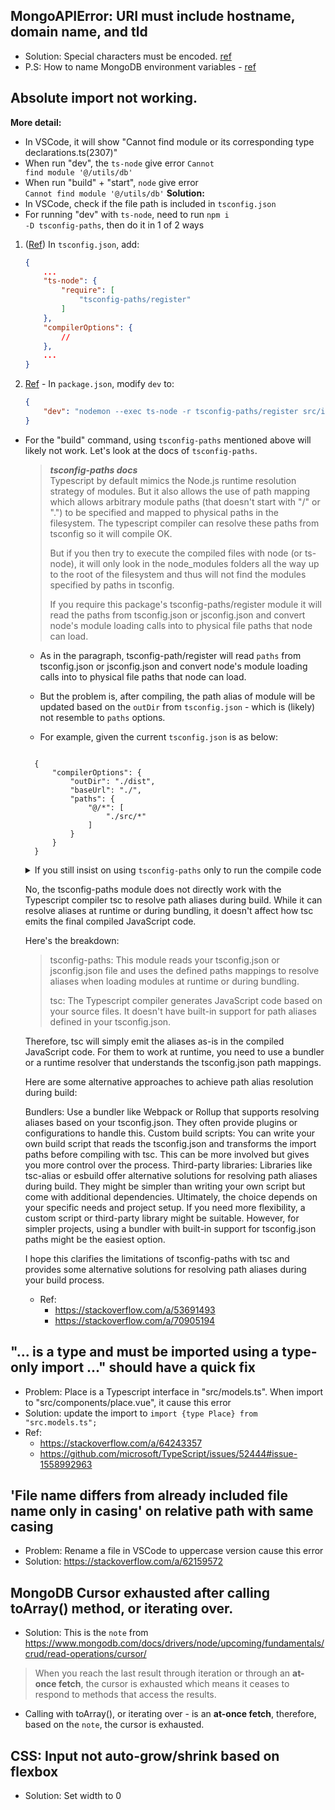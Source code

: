 ## MongoAPIError: URI must include hostname, domain name, and tld
- Solution: Special characters must be encoded. [ref](https://stackoverflow.com/a/57789524)
- P.S: How to name MongoDB environment variables - [ref](https://stackoverflow.com/a/62767284)


## Absolute import not working.
**More detail:**
- In VSCode, it will show "Cannot find module <X> or its corresponding type declarations.ts(2307)"
- When run "dev", the <code>ts-node</code> give error <code>Cannot find module \'@/utils/db\'</code>
- When run "build" + "start", <code>node</code> give error <code> Cannot find module '@/utils/db'</code>
**Solution:**
- In VSCode, check if the file path is included in `tsconfig.json`
- For running "dev" with <code>ts-node</code>, need to run <code>npm i -D tsconfig-paths</code>, then do it in 1 of 2 ways
1. ([Ref](https://stackoverflow.com/a/72622089)) In `tsconfig.json`, add:
    ```json
    {
        ...
        "ts-node": {
            "require": [
                "tsconfig-paths/register"
            ]
        },
        "compilerOptions": {
            // 
        },
        ...
    }
    ```

2. [Ref](https://github.com/santiq/bulletproof-nodejs/issues/115#issuecomment-912980978) - In `package.json`, modify `dev` to:
    ```json
    {
        "dev": "nodemon --exec ts-node -r tsconfig-paths/register src/index.ts"
    }
    ```

- For the "build" command, using `tsconfig-paths` mentioned above will likely not work. Let's look at the docs of `tsconfig-paths`.  
    > ***tsconfig-paths docs***   
    > Typescript by default mimics the Node.js runtime resolution strategy of modules. But it also allows the use of path mapping which allows arbitrary module paths (that doesn't start with "/" or ".") to be specified and mapped to physical paths in the filesystem. The typescript compiler can resolve these paths from tsconfig so it will compile OK. 
    >
    > But if you then try to execute the compiled files with node (or ts-node), it will only look in the node_modules folders all the way up to the root of the filesystem and thus will not find the modules specified by paths in tsconfig.  
    > 
    > If you require this package's tsconfig-paths/register module it will read the paths from tsconfig.json or jsconfig.json and convert node's module loading calls into to physical file paths that node can load.

    - As in the paragraph, tsconfig-path/register will read `paths` from tsconfig.json or jsconfig.json and convert node's module loading calls into to physical file paths that node can load.  
    - But the problem is, after compiling, the path alias of module will be updated based on the `outDir` from `tsconfig.json` - which is (likely) not resemble to `paths` options.  

    - For example, given the current `tsconfig.json` is as below:
    <code>
    {  
        "compilerOptions": {   
            "outDir": "./dist", 
            "baseUrl": "./", 
            "paths": {   
                "@/*": [   
                    "./src/*"   
                ]
            }  
        }  
    }  
    </code>   

    <details>
        <summary>If you still insist on using <code>tsconfig-paths</code> only to run the compile code</summary>
        <p>
        To do so, update the <code>"compilerOptions"</code> as below  
        <code>
        {  
            "compilerOptions": {     
                <p style='color:red'>"outDir": "./dist",</p>  
                <p style='color:green'>"outDir": "./src/dist",</p>   
                "baseUrl": "./",   
                "paths": {    
                    "@/*": [    
                        "./src/*"    
                    ]   
                }    
            }    
        }    
        </code>  

        
        Now, you can run with <code>ts-node -r tsconfig-paths/register src/dist/index.js</code> or <code>node -r tsconfig-paths/register src/dist/index.js</code>
        </p>
    </details>

    [Todo: Rework on this answer by Bard]: #
    No, the tsconfig-paths module does not directly work with the Typescript compiler tsc to resolve path aliases during build. While it can resolve aliases at runtime or during bundling, it doesn't affect how tsc emits the final compiled JavaScript code.

    Here's the breakdown:

    > tsconfig-paths: This module reads your tsconfig.json or jsconfig.json file and uses the defined paths mappings to resolve aliases when loading modules at runtime or during bundling.  
    >
    > tsc: The Typescript compiler generates JavaScript code based on your source files. It doesn't have built-in support for path aliases defined in your tsconfig.json.  
    
    Therefore, tsc will simply emit the aliases as-is in the compiled JavaScript code. For them to work at runtime, you need to use a bundler or a runtime resolver that understands the tsconfig.json path mappings.

    Here are some alternative approaches to achieve path alias resolution during build:

    Bundlers: Use a bundler like Webpack or Rollup that supports resolving aliases based on your tsconfig.json. They often provide plugins or configurations to handle this.
    Custom build scripts: You can write your own build script that reads the tsconfig.json and transforms the import paths before compiling with tsc. This can be more involved but gives you more control over the process.
    Third-party libraries: Libraries like tsc-alias or esbuild offer alternative solutions for resolving path aliases during build. They might be simpler than writing your own script but come with additional dependencies.
    Ultimately, the choice depends on your specific needs and project setup. If you need more flexibility, a custom script or third-party library might be suitable. However, for simpler projects, using a bundler with built-in support for tsconfig.json paths might be the easiest option.

    I hope this clarifies the limitations of tsconfig-paths with tsc and provides some alternative solutions for resolving path aliases during your build process.

    - Ref: 
        - <https://stackoverflow.com/a/53691493>
        - <https://stackoverflow.com/a/70905194>



## "... is a type and must be imported using a type-only import ..." should have a quick fix
- Problem: Place is a Typescript interface in "src/models.ts". When import to "src/components/place.vue", it cause this error
- Solution: update the import to `import {type Place} from "src.models.ts";`
- Ref:
    - <https://stackoverflow.com/a/64243357>
    - <https://github.com/microsoft/TypeScript/issues/52444#issue-1558992963>


## 'File name differs from already included file name only in casing' on relative path with same casing
- Problem: Rename a file in VSCode to uppercase version cause this error
- Solution: <https://stackoverflow.com/a/62159572>


## MongoDB Cursor exhausted after calling toArray() method, or iterating over.
- Solution: This is the `note` from <https://www.mongodb.com/docs/drivers/node/upcoming/fundamentals/crud/read-operations/cursor/>
> When you reach the last result through iteration or through an **at-once fetch**, the cursor is exhausted which means it ceases to respond to methods that access the results.
- Calling with toArray(), or iterating over - is an **at-once fetch**, therefore, based on the `note`, the cursor is exhausted.


## CSS: Input not auto-grow/shrink based on flexbox
- Solution: Set width to 0